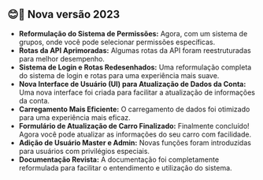 ## 😊🚀 Nova versão 2023

- **Reformulação do Sistema de Permissões:** Agora, com um sistema de grupos, onde você pode selecionar permissões específicas.
- **Rotas da API Aprimoradas:** Algumas rotas da API foram reestruturadas para melhor desempenho.
- **Sistema de Login e Rotas Redesenhados:** Uma reformulação completa do sistema de login e rotas para uma experiência mais suave.
- **Nova Interface de Usuário (UI) para Atualização de Dados da Conta:** Uma nova interface foi criada para facilitar a atualização de informações da conta.
- **Carregamento Mais Eficiente:** O carregamento de dados foi otimizado para uma experiência mais eficaz.
- **Formulário de Atualização de Carro Finalizado:** Finalmente concluído! Agora você pode atualizar as informações do seu carro com facilidade.
- **Adição de Usuário Master e Admin:** Novas funções foram introduzidas para usuários com privilégios especiais.
- **Documentação Revista:** A documentação foi completamente reformulada para facilitar o entendimento e utilização do sistema.
